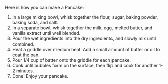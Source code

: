 Here is how you can make a Pancake:

1. In a large mixing bowl, whisk together the flour, sugar, baking powder, baking soda, and salt.
2. In a separate bowl, whisk together the milk, egg, melted butter, and vanilla extract until well blended.
3. Pour the wet ingredients into the dry ingredients, and slowly mix until combined.
4. Heat a griddle over medium heat. Add a small amount of butter or oil to coat the pan.
5. Pour 1/4 cup of batter onto the griddle for each pancake. 
6. Cook until bubbles form on the surface, then flip and cook for another 1-2 minutes.
7. Done! Enjoy your pancake.
